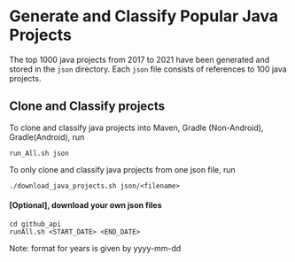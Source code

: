# Generate and Classify Popular Java Projects

The top 1000 java projects from 2017 to 2021 have been generated and stored in the `json` directory. Each `json` file consists of references to 100 java projects.

## Clone and Classify projects


To clone and classify java projects into Maven, Gradle (Non-Android), Gradle(Android), run
```
run_All.sh json
```

To only clone and classify java projects from one json file, run
```
./download_java_projects.sh json/<filename>
```
  
  
  
 
 
 
 #### [Optional], download your own json files
 
 ``` 
 cd github_api
 runAll.sh <START_DATE> <END_DATE>
 ```
 
 Note: format for years is given by yyyy-mm-dd
 
